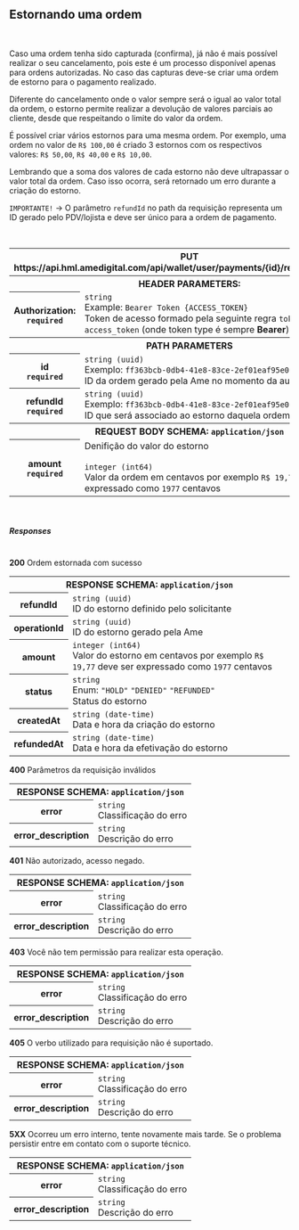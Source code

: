 <section id="estornandoOrdem">
  <h2>Estornando uma ordem</h2>
  <br />
  <p>
    Caso uma ordem tenha sido capturada (confirma), já não é mais
    possível realizar o seu cancelamento, pois este é um processo
    disponível apenas para ordens autorizadas. No caso das
    capturas deve-se criar uma ordem de estorno para o pagamento
    realizado.
  </p>
  <p>
    Diferente do cancelamento onde o valor sempre será o igual ao
    valor total da ordem, o estorno permite realizar a devolução
    de valores parciais ao cliente, desde que respeitando o limite
    do valor da ordem.
  </p>
  <p>
    É possível criar vários estornos para uma mesma ordem. Por
    exemplo, uma ordem no valor de <code>R$ 100,00</code> é criado
    3 estornos com os respectivos valores: <code>R$ 50,00</code>,
    <code>R$ 40,00</code> e <code>R$ 10,00</code>.
  </p>
  <p>
    Lembrando que a soma dos valores de cada estorno não deve
    ultrapassar o valor total da ordem. Caso isso ocorra, será
    retornado um erro durante a criação do estorno.
  </p>
  <p>
    <code>IMPORTANTE!</code> -> O parâmetro
    <code>refundId</code> no path da requisição representa um ID
    gerado pelo PDV/lojista e deve ser único para a ordem de
    pagamento.
  </p>
  <br />
  <div class="table-responsive">
    <table class="table table-bordered">
      <tbody>
        <tr>
          <th class="table-active text-center bg-light" colspan="2">
            <span class="badge badge-info">PUT</span>
            https://api.hml.amedigital.com/api/wallet/user/payments/{id}/refunds/{refundId}
          </th>
        </tr>
        <tr class="striped">
          <th class="table-active" colspan="2">
            HEADER PARAMETERS:
          </th>
        </tr>
        <tr>
          <th>
            Authorization:
            <br />
            <code>required</code>
          </th>
          <td>
            <code>string</code><br />
            Example: <code>Bearer Token {ACCESS_TOKEN}</code>
            <br />
            Token de acesso formado pela seguinte regra
            <code>token_type</code> +
            <code>access_token</code> (onde token type é sempre
            <b>Bearer</b>)
          </td>
        </tr>
        <tr>
          <th class="table-active" colspan="2">
            PATH PARAMETERS
          </th>
        </tr>
        <tr>
          <th>
            id
            <br />
            <code>required</code>
          </th>
          <td>
            <code>string (uuid)</code>
            <br />
            Exemplo:
            <code>ff363bcb-0db4-41e8-83ce-2ef01eaf95e0</code>
            <br />
            ID da ordem gerado pela Ame no momento da autorização
          </td>
        </tr>
        <tr>
          <th>
            refundId
            <br />
            <code>required</code>
          </th>
          <td>
            <code>string (uuid)</code>
            <br />
            Exemplo:
            <code>ff363bcb-0db4-41e8-83ce-2ef01eaf95e0</code>
            <br />
            ID que será associado ao estorno daquela ordem.
          </td>
        </tr>
        <tr>
          <th class="table-active" colspan="2">
            REQUEST BODY SCHEMA: <code>application/json</code>
          </th>
        </tr>
        <tr>
          <th>
            amount
            <br />
            <code>required</code>
          </th>
          <td>
            Denifição do valor do estorno
            <br />
            <br />
            <code>integer (int64)</code>
            <br />
            Valor da ordem em centavos por exemplo
            <code>R$ 19,77</code> deve ser expressado como
            <code>1977</code> centavos
          </td>
        </tr>
      </tbody>
    </table>
  </div>
  <br />
  <h5>Responses</h5>
  <br />
  <div class="acoordion" id="accordionExample">
    <div class="card">
      <div class="card-header bg-ame-success text-success" id="heading200Estorno" data-toggle="collapse"
        data-target="#collapse200Estorno" aria-expanded="true" aria-controls="collapse200Estorno">
        <b>200</b> Ordem estornada com sucesso
      </div>
      <div id="collapse200Estorno" class="collapse show" aria-labelledby="heading200Estorno">
        <div class="card-body">
          <div class="table-responsive">
            <table class="table table-bordered">
              <tbody>
                <tr>
                  <th class="table-active" colspan="2">
                    RESPONSE SCHEMA: <code>application/json</code>
                  </th>
                </tr>
                <tr>
                  <th>refundId</th>
                  <td>
                    <code>string (uuid)</code>
                    <br />
                    ID do estorno definido pelo solicitante
                  </td>
                </tr>
                <tr>
                  <th>operationId</th>
                  <td>
                    <code>string (uuid)</code>
                    <br />
                    ID do estorno gerado pela Ame
                  </td>
                </tr>
                <tr>
                  <th>amount</th>
                  <td>
                    <code>integer (int64)</code>
                    <br />
                    Valor do estorno em centavos por exemplo
                    <code>R$ 19,77</code> deve ser expressado como
                    <code>1977</code> centavos
                  </td>
                </tr>
                <tr>
                  <th>status</th>
                  <td>
                    <code>string</code>
                    <br />
                    Enum: <code>"HOLD"</code>
                    <code>"DENIED"</code> <code>"REFUNDED"</code>
                    <br />
                    Status do estorno
                  </td>
                </tr>
                <tr>
                  <th>createdAt</th>
                  <td>
                    <code>string (date-time)</code>
                    <br />
                    Data e hora da criação do estorno
                  </td>
                </tr>
                <tr>
                  <th>refundedAt</th>
                  <td>
                    <code>string (date-time)</code>
                    <br />
                    Data e hora da efetivação do estorno
                  </td>
                </tr>
              </tbody>
            </table>
          </div>
        </div>
      </div>
    </div>
    <div class="card">
      <div class="card-header bg-ame-danger text-danger" id="heading400Estorno" data-toggle="collapse"
        data-target="#collapse400Estorno" aria-expanded="true" aria-controls="collapse400Estorno">
        <b>400</b> Parâmetros da requisição inválidos
      </div>
      <div id="collapse400Estorno" class="collapse show" aria-labelledby="heading400Estorno">
        <div class="card-body">
          <div class="table-responsive">
            <table class="table table-bordered">
              <tbody>
                <tr>
                  <th class="table-active" colspan="2">
                    RESPONSE SCHEMA: <code>application/json</code>
                  </th>
                </tr>
                <tr>
                  <th>error</th>
                  <td>
                    <code>string</code>
                    <br />
                    Classificação do erro
                  </td>
                </tr>
                <tr>
                  <th>error_description</th>
                  <td>
                    <code>string</code>
                    <br />
                    Descrição do erro
                  </td>
                </tr>
              </tbody>
            </table>
          </div>
        </div>
      </div>
    </div>
    <div class="card">
      <div class="card-header bg-ame-danger text-danger" id="heading401Estorno" data-toggle="collapse"
        data-target="#collapse401Estorno" aria-expanded="true" aria-controls="collapse401Estorno">
        <b>401</b> Não autorizado, acesso negado.
      </div>
      <div id="collapse401Estorno" class="collapse show" aria-labelledby="heading401Estorno">
        <div class="card-body">
          <div class="table-responsive">
            <table class="table table-bordered">
              <tbody>
                <tr>
                  <th class="table-active" colspan="2">
                    RESPONSE SCHEMA: <code>application/json</code>
                  </th>
                </tr>
                <tr>
                  <th>error</th>
                  <td>
                    <code>string</code>
                    <br />
                    Classificação do erro
                  </td>
                </tr>
                <tr>
                  <th>error_description</th>
                  <td>
                    <code>string</code>
                    <br />
                    Descrição do erro
                  </td>
                </tr>
              </tbody>
            </table>
          </div>
        </div>
      </div>
    </div>
    <div class="card">
      <div class="card-header bg-ame-danger text-danger" id="heading403Estorno" data-toggle="collapse"
        data-target="#collapse403Estorno" aria-expanded="true" aria-controls="collapse403Estorno">
        <b>403</b> Você não tem permissão para realizar esta
        operação.
      </div>
      <div id="collapse403Estorno" class="collapse show" aria-labelledby="heading403Estorno">
        <div class="card-body">
          <div class="table-responsive">
            <table class="table table-bordered">
              <tbody>
                <tr>
                  <th class="table-active" colspan="2">
                    RESPONSE SCHEMA: <code>application/json</code>
                  </th>
                </tr>
                <tr>
                  <th>error</th>
                  <td>
                    <code>string</code>
                    <br />
                    Classificação do erro
                  </td>
                </tr>
                <tr>
                  <th>error_description</th>
                  <td>
                    <code>string</code>
                    <br />
                    Descrição do erro
                  </td>
                </tr>
              </tbody>
            </table>
          </div>
        </div>
      </div>
    </div>
    <div class="card">
      <div class="card-header bg-ame-danger text-danger" id="heading405Estorno" data-toggle="collapse"
        data-target="#collapse405Estorno" aria-expanded="true" aria-controls="collapse405Estorno">
        <b>405</b> O verbo utilizado para requisição não é
        suportado.
      </div>
      <div id="collapse405Estorno" class="collapse show" aria-labelledby="heading405Estorno">
        <div class="card-body">
          <div class="table-responsive">
            <table class="table table-bordered">
              <tbody>
                <tr>
                  <th class="table-active" colspan="2">
                    RESPONSE SCHEMA: <code>application/json</code>
                  </th>
                </tr>
                <tr>
                  <th>error</th>
                  <td>
                    <code>string</code>
                    <br />
                    Classificação do erro
                  </td>
                </tr>
                <tr>
                  <th>error_description</th>
                  <td>
                    <code>string</code>
                    <br />
                    Descrição do erro
                  </td>
                </tr>
              </tbody>
            </table>
          </div>
        </div>
      </div>
    </div>
    <div class="card">
      <div class="card-header bg-ame-danger text-danger" id="heading500Estorno" data-toggle="collapse"
        data-target="#collapse500Estorno" aria-expanded="true" aria-controls="collapse500Estorno">
        <b>5XX</b> Ocorreu um erro interno, tente novamente mais
        tarde. Se o problema persistir entre em contato com o
        suporte técnico.
      </div>
      <div id="collapse500Estorno" class="collapse show" aria-labelledby="heading500Estorno">
        <div class="card-body">
          <div class="table-responsive">
            <table class="table table-bordered">
              <tbody>
                <tr>
                  <th class="table-active" colspan="2">
                    RESPONSE SCHEMA: <code>application/json</code>
                  </th>
                </tr>
                <tr>
                  <th>error</th>
                  <td>
                    <code>string</code>
                    <br />
                    Classificação do erro
                  </td>
                </tr>
                <tr>
                  <th>error_description</th>
                  <td>
                    <code>string</code>
                    <br />
                    Descrição do erro
                  </td>
                </tr>
              </tbody>
            </table>
          </div>
        </div>
      </div>
    </div>
  </div>
</section>
<br />
<br />
